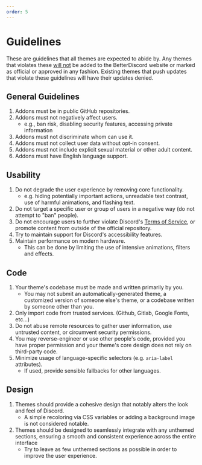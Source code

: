 ```yaml
---
order: 5
---
```


# Guidelines

These are guidelines that all themes are expected to abide by. Any themes that violates these <u>will not</u> be added to the BetterDiscord website or marked as official or approved in any fashion. Existing themes that push updates that violate these guidelines will have their updates denied.

## General Guidelines

 1. Addons must be in public GitHub repositories.
 1. Addons must not negatively affect users.
    - e.g., ban risk, disabling security features, accessing private information
 1. Addons must not discriminate whom can use it.
 1. Addons must not collect user data without opt-in consent.
 1. Addons must not include explicit sexual material or other adult content.
 1. Addons must have English language support.


## Usability
1. Do not degrade the user experience by removing core functionality.
   - e.g. hiding potentially important actions, unreadable text contrast, use of harmful animations, and flashing text.
1. Do not target a specific user or group of users in a negative way (do not attempt to "ban" people).
1. Do not encourage users to further violate Discord's [Terms of Service](https://discord.com/terms), or promote content from outside of the official repository.
1. Try to maintain support for Discord's accessibility features.
1. Maintain performance on modern hardware.
   - This can be done by limiting the use of intensive animations, filters and effects.

## Code
1. Your theme's codebase must be made and written primarily by you.
   - You may not submit an automatically-generated theme, a customized version of someone else's theme, or a codebase written by someone other than you.
1. Only import code from trusted services. (Github, Gitlab, Google Fonts, etc...)
1. Do not abuse remote resources to gather user information, use untrusted content, or circumvent security permissions.
1. You may reverse-engineer or use other people's code, provided you have proper permission and your theme's core design does not rely on third-party code.
1. Minimize usage of language-specific selectors (e.g. `aria-label` attributes).
   - If used, provide sensible fallbacks for other languages.

## Design
1. Themes should provide a cohesive design that notably alters the look and feel of Discord.
   - A simple recoloring via CSS variables or adding a background image is not considered notable.
1. Themes should be designed to seamlessly integrate with any unthemed sections, ensuring a smooth and consistent experience across the entire interface
   - Try to leave as few unthemed sections as possible in order to improve the user experience.

